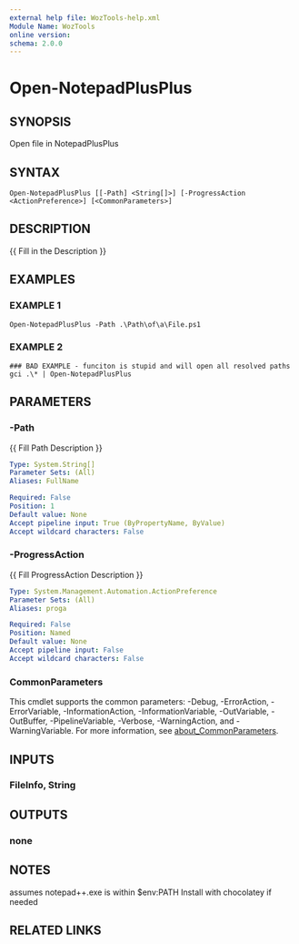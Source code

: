 ```yaml
---
external help file: WozTools-help.xml
Module Name: WozTools
online version:
schema: 2.0.0
---
```


# Open-NotepadPlusPlus

## SYNOPSIS
Open file in NotepadPlusPlus

## SYNTAX

```
Open-NotepadPlusPlus [[-Path] <String[]>] [-ProgressAction <ActionPreference>] [<CommonParameters>]
```

## DESCRIPTION
{{ Fill in the Description }}

## EXAMPLES

### EXAMPLE 1
```
Open-NotepadPlusPlus -Path .\Path\of\a\File.ps1
```

### EXAMPLE 2
```
### BAD EXAMPLE - funciton is stupid and will open all resolved paths
gci .\* | Open-NotepadPlusPlus
```

## PARAMETERS

### -Path
{{ Fill Path Description }}

```yaml
Type: System.String[]
Parameter Sets: (All)
Aliases: FullName

Required: False
Position: 1
Default value: None
Accept pipeline input: True (ByPropertyName, ByValue)
Accept wildcard characters: False
```

### -ProgressAction
{{ Fill ProgressAction Description }}

```yaml
Type: System.Management.Automation.ActionPreference
Parameter Sets: (All)
Aliases: proga

Required: False
Position: Named
Default value: None
Accept pipeline input: False
Accept wildcard characters: False
```

### CommonParameters
This cmdlet supports the common parameters: -Debug, -ErrorAction, -ErrorVariable, -InformationAction, -InformationVariable, -OutVariable, -OutBuffer, -PipelineVariable, -Verbose, -WarningAction, and -WarningVariable. For more information, see [about_CommonParameters](http://go.microsoft.com/fwlink/?LinkID=113216).

## INPUTS

### FileInfo, String
## OUTPUTS

### none
## NOTES
assumes notepad++.exe is within $env:PATH
Install with chocolatey if needed

## RELATED LINKS
